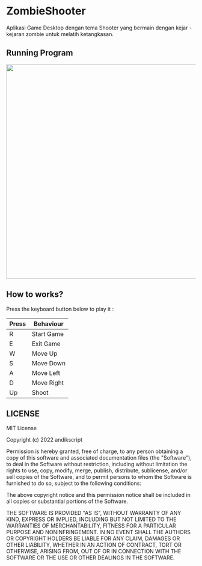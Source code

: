 # ZombieShooter
Aplikasi Game Desktop dengan tema Shooter yang bermain dengan kejar - kejaran zombie untuk melatih ketangkasan.

## Running Program
<img src="https://user-images.githubusercontent.com/58913447/175446429-26518a8f-cd54-4969-a200-a26036ad619d.gif" width="838" height="571"/>

## How to works?
Press the keyboard button below to play it :

Press | Behaviour |
--- | --- |
| R | Start Game |
| E | Exit Game |
| W | Move Up |
| S | Move Down |
| A | Move Left |
| D | Move Right |
| Up | Shoot |

## LICENSE
MIT License

Copyright (c) 2022 andikscript

Permission is hereby granted, free of charge, to any person obtaining a copy of this software and associated documentation files (the "Software"), to deal in the Software without restriction, including without limitation the rights to use, copy, modify, merge, publish, distribute, sublicense, and/or sell copies of the Software, and to permit persons to whom the Software is furnished to do so, subject to the following conditions:

The above copyright notice and this permission notice shall be included in all copies or substantial portions of the Software.

THE SOFTWARE IS PROVIDED "AS IS", WITHOUT WARRANTY OF ANY KIND, EXPRESS OR IMPLIED, INCLUDING BUT NOT LIMITED TO THE WARRANTIES OF MERCHANTABILITY, FITNESS FOR A PARTICULAR PURPOSE AND NONINFRINGEMENT. IN NO EVENT SHALL THE AUTHORS OR COPYRIGHT HOLDERS BE LIABLE FOR ANY CLAIM, DAMAGES OR OTHER LIABILITY, WHETHER IN AN ACTION OF CONTRACT, TORT OR OTHERWISE, ARISING FROM, OUT OF OR IN CONNECTION WITH THE SOFTWARE OR THE USE OR OTHER DEALINGS IN THE SOFTWARE.
